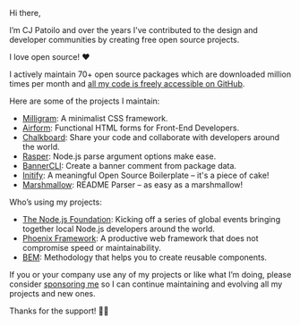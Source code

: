 Hi there,

I’m CJ Patoilo and over the years I've contributed to the design and developer communities by creating free open source projects.

I love open source! ❤️

I actively maintain 70+ open source packages which are downloaded million times per month and [all my code is freely accessible on GitHub](https://github.com/cjpatoilo).

Here are some of the projects I maintain:

- [Milligram](https://milligram.io/): A minimalist CSS framework.
- [Airform](https://airform.io/): Functional HTML forms for Front-End Developers.
- [Chalkboard](https://chalkboard.space/): Share your code and collaborate with developers around the world.
- [Rasper](https://cjpatoilo.com/rasper/): Node.js parse argument options make ease.
- [BannerCLI](https://cjpatoilo.com/banner-cli/): Create a banner comment from package data.
- [Initify](https://cjpatoilo.com/initify/): A meaningful Open Source Boilerplate – it's a piece of cake!
- [Marshmallow](https://cjpatoilo.com/marshmallow/): README Parser – as easy as a marshmallow!

Who’s using my projects:

- [The Node.js Foundation](https://live.nodejs.org/): Kicking off a series of global events bringing together local Node.js developers around the world.
- [Phoenix Framework](https://phoenixframework.org/): A productive web framework that does not compromise speed or maintainability.
- [BEM](https://getbem.com/): Methodology that helps you to create reusable components.

If you or your company use any of my projects or like what I’m doing, please consider [sponsoring me](https://www.patreon.com/cjpatoilo/) so I can continue maintaining and evolving all my projects and new ones.

Thanks for the support! 🙏🏻
